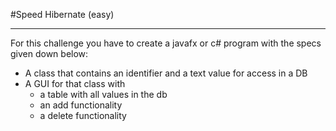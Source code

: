 #Speed Hibernate (easy)

---

For this challenge you have to create a javafx or c# program with the specs given down below:

* A class that contains an identifier and a text value for access in a DB
* A GUI for that class with
  * a table with all values in the db
  * an add functionality
  * a delete functionality
